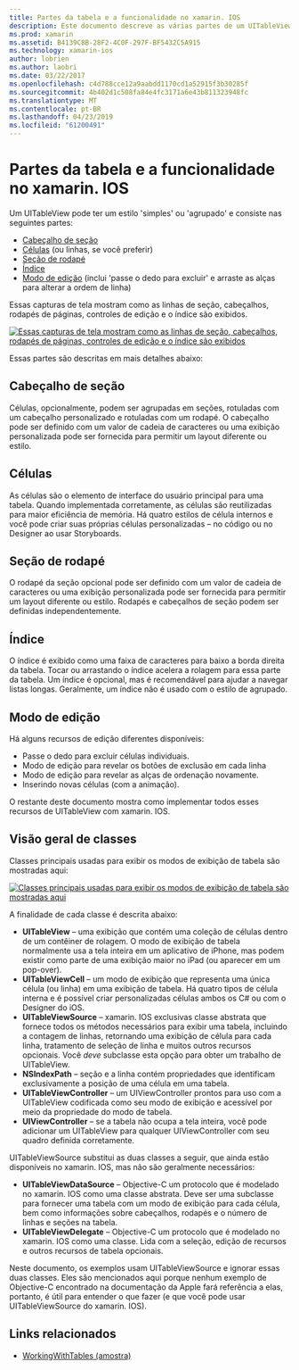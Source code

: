 ```yaml
---
title: Partes da tabela e a funcionalidade no xamarin. IOS
description: Este documento descreve as várias partes de um UITableView no iOS. Ele aborda os cabeçalhos de seção, células, rodapés de seção, o índice e modo de edição.
ms.prod: xamarin
ms.assetid: B4139C8B-28F2-4C0F-297F-BF5432C5A915
ms.technology: xamarin-ios
author: lobrien
ms.author: laobri
ms.date: 03/22/2017
ms.openlocfilehash: c4d788cce12a9aabdd1170cd1a52915f3b30285f
ms.sourcegitcommit: 4b402d1c508fa84e4fc3171a6e43b811323948fc
ms.translationtype: MT
ms.contentlocale: pt-BR
ms.lasthandoff: 04/23/2019
ms.locfileid: "61200491"
---
```

# <a name="table-parts-and-functionality-in-xamarinios"></a>Partes da tabela e a funcionalidade no xamarin. IOS

Um UITableView pode ter um estilo 'simples' ou 'agrupado' e consiste nas seguintes partes:

-  [Cabeçalho de seção](#Section_Header)
-  [Células](#Cells) (ou linhas, se você preferir)
-  [Seção de rodapé](#Section_Footer)
-  [Índice](#Index)
-  [Modo de edição](#Edit_Features) (inclui 'passe o dedo para excluir' e arraste as alças para alterar a ordem de linha) 

Essas capturas de tela mostram como as linhas de seção, cabeçalhos, rodapés de páginas, controles de edição e o índice são exibidos.

 [![](table-parts-and-functionality-images/image1a.png "Essas capturas de tela mostram como as linhas de seção, cabeçalhos, rodapés de páginas, controles de edição e o índice são exibidos")](table-parts-and-functionality-images/image1a.png#lightbox)

Essas partes são descritas em mais detalhes abaixo:

<a name="Section_Header" />

## <a name="section-header"></a>Cabeçalho de seção

Células, opcionalmente, podem ser agrupadas em seções, rotuladas com um cabeçalho personalizado e rotuladas com um rodapé. O cabeçalho pode ser definido com um valor de cadeia de caracteres ou uma exibição personalizada pode ser fornecida para permitir um layout diferente ou estilo.

<a name="Cells" />

## <a name="cells"></a>Células

As células são o elemento de interface do usuário principal para uma tabela. Quando implementada corretamente, as células são reutilizadas para maior eficiência de memória. Há quatro estilos de célula internos e você pode criar suas próprias células personalizadas – no código ou no Designer ao usar Storyboards.

<a name="Section_Footer"/>

## <a name="section-footer"></a>Seção de rodapé

O rodapé da seção opcional pode ser definido com um valor de cadeia de caracteres ou uma exibição personalizada pode ser fornecida para permitir um layout diferente ou estilo. Rodapés e cabeçalhos de seção podem ser definidas independentemente.

<a name="Index" />

## <a name="index"></a>Índice

O índice é exibido como uma faixa de caracteres para baixo a borda direita da tabela.
Tocar ou arrastando o índice acelera a rolagem para essa parte da tabela. Um índice é opcional, mas é recomendável para ajudar a navegar listas longas. Geralmente, um índice não é usado com o estilo de agrupado.

<a name="Edit_Features" />

## <a name="editing-mode"></a>Modo de edição

Há alguns recursos de edição diferentes disponíveis:

- Passe o dedo para excluir células individuais.
- Modo de edição para revelar os botões de exclusão em cada linha 
- Modo de edição para revelar as alças de ordenação novamente. 
- Inserindo novas células (com a animação).

O restante deste documento mostra como implementar todos esses recursos de UITableView com xamarin. IOS.


## <a name="classes-overview"></a>Visão geral de classes

Classes principais usadas para exibir os modos de exibição de tabela são mostradas aqui:

[![](table-parts-and-functionality-images/classdiagram.png "Classes principais usadas para exibir os modos de exibição de tabela são mostradas aqui")](table-parts-and-functionality-images/classdiagram.png#lightbox)

A finalidade de cada classe é descrita abaixo:

- **UITableView** – uma exibição que contém uma coleção de células dentro de um contêiner de rolagem. O modo de exibição de tabela normalmente usa a tela inteira em um aplicativo de iPhone, mas podem existir como parte de uma exibição maior no iPad (ou aparecer em um pop-over). 
- **UITableViewCell** – um modo de exibição que representa uma única célula (ou linha) em uma exibição de tabela. Há quatro tipos de célula interna e é possível criar personalizadas células ambos os C# ou com o Designer do iOS. 
- **UITableViewSource** – xamarin. IOS exclusivas classe abstrata que fornece todos os métodos necessários para exibir uma tabela, incluindo a contagem de linhas, retornando uma exibição de célula para cada linha, tratamento de seleção de linha e muitos outros recursos opcionais. Você *deve* subclasse esta opção para obter um trabalho de UITableView. 
- **NSIndexPath** – seção e a linha contém propriedades que identificam exclusivamente a posição de uma célula em uma tabela. 
- **UITableViewController** – um UIViewController prontos para uso com a UITableView codificada como seu modo de exibição e acessível por meio da propriedade do modo de tabela. 
- **UIViewController** – se a tabela não ocupa a tela inteira, você pode adicionar um UITableView para qualquer UIViewController com seu quadro definida corretamente. 

UITableViewSource substitui as duas classes a seguir, que ainda estão disponíveis no xamarin. IOS, mas não são geralmente necessários:

- **UITableViewDataSource** – Objective-C um protocolo que é modelado no xamarin. IOS como uma classe abstrata. Deve ser uma subclasse para fornecer uma tabela com um modo de exibição para cada célula, bem como informações sobre cabeçalhos, rodapés e o número de linhas e seções na tabela. 
- **UITableViewDelegate** – Objective-C um protocolo que é modelado no xamarin. IOS como uma classe. Lida com a seleção, edição de recursos e outros recursos de tabela opcionais. 

Neste documento, os exemplos usam UITableViewSource e ignorar essas duas classes. Eles são mencionados aqui porque nenhum exemplo de Objective-C encontrado na documentação da Apple fará referência a elas, portanto, é útil para entender o que fazer (e que você pode usar UITableViewSource do xamarin. IOS).

## <a name="related-links"></a>Links relacionados

- [WorkingWithTables (amostra)](https://developer.xamarin.com/samples/monotouch/WorkingWithTables)
